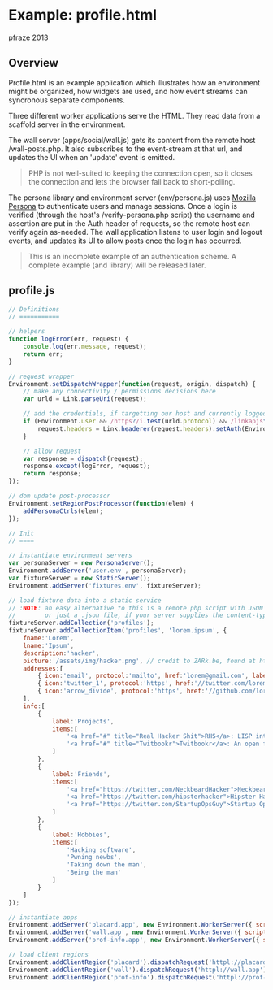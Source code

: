 Example: profile.html
=====================

pfraze 2013


## Overview

Profile.html is an example application which illustrates how an environment might be organized, how widgets are used, and how event streams can syncronous separate components.

Three different worker applications serve the HTML. They read data from a scaffold server in the environment.

The wall server (apps/social/wall.js) gets its content from the remote host /wall-posts.php. It also subscribes to the event-stream at that url, and updates the UI when an 'update' event is emitted.

 > PHP is not well-suited to keeping the connection open, so it closes the connection and lets the browser fall back to short-polling.

The persona library and environment server (env/persona.js) uses <a target="_top" href="http://www.mozilla.org/en-US/persona/">Mozilla Persona</a> to authenticate users and manage sessions. Once a login is verified (through the host's /verify-persona.php script) the username and assertion are put in the Auth header of requests, so the remote host can verify again as-needed. The wall application listens to user login and logout events, and updates its UI to allow posts once the login has occurred.

 > This is an incomplete example of an authentication scheme. A complete example (and library) will be released later.

## profile.js

```javascript
// Definitions
// ===========

// helpers
function logError(err, request) {
	console.log(err.message, request);
	return err;
}

// request wrapper
Environment.setDispatchWrapper(function(request, origin, dispatch) {
	// make any connectivity / permissions decisions here
	var urld = Link.parseUri(request);

	// add the credentials, if targetting our host and currently logged in
	if (Environment.user && /https?/i.test(urld.protocol) && /linkapjs\.com$/i.test(urld.host)) {
		request.headers = Link.headerer(request.headers).setAuth(Environment.user);
	}

	// allow request
	var response = dispatch(request);
	response.except(logError, request);
	return response;
});

// dom update post-processor
Environment.setRegionPostProcessor(function(elem) {
	addPersonaCtrls(elem);
});

// Init
// ====

// instantiate environment servers
var personaServer = new PersonaServer();
Environment.addServer('user.env', personaServer);
var fixtureServer = new StaticServer();
Environment.addServer('fixtures.env', fixtureServer);

// load fixture data into a static service
// :NOTE: an easy alternative to this is a remote php script with JSON and a `header('Content-Type: application/json');`
//        or just a .json file, if your server supplies the content-type correctly
fixtureServer.addCollection('profiles');
fixtureServer.addCollectionItem('profiles', 'lorem.ipsum', {
	fname:'Lorem',
	lname:'Ipsum',
	description:'hacker',
	picture:'/assets/img/hacker.png', // credit to ZARk.be, found at http://www.flickr.com/photos/27515562@N02/3112309337/
	addresses:[
		{ icon:'email', protocol:'mailto', href:'lorem@gmail.com', label:'Personal Email' },
		{ icon:'twitter_1', protocol:'https', href:'//twitter.com/lorem', label:'Personal Twitter' },
		{ icon:'arrow_divide', protocol:'https', href:'//github.com/lorem', label:'Personal Github' }
	],
	info:[
		{
			label:'Projects',
			items:[
				'<a href="#" title="Real Hacker Shit">RHS</a>: LISP interpretter written in Python running on the JVM.',
				'<a href="#" title="Twitbookr">Twitbookr</a>: An open friendship marketplace (bid on your bud!)'
			]
		},
		{
			label:'Friends',
			items:[
				'<a href="https://twitter.com/NeckbeardHacker">Neckbeard Hacker</a>',
				'<a href="https://twitter.com/hipsterhacker">Hipster Hacker</a>',
				'<a href="https://twitter.com/StartupOpsGuy">Startup Ops Guy</a>'
			]
		},
		{
			label:'Hobbies',
			items:[
				'Hacking software',
				'Pwning newbs',
				'Taking down the man',
				'Being the man'
			]
		}
	]
});

// instantiate apps
Environment.addServer('placard.app', new Environment.WorkerServer({ scriptUrl:'/apps/social/placard.js', dataSource:'httpl://fixtures.env/profiles/lorem.ipsum' }));
Environment.addServer('wall.app', new Environment.WorkerServer({ scriptUrl:'/apps/social/wall.js', dataSource:'http://'+window.location.host+'/wall-posts.php', userSource:'httpl://user.env' }));
Environment.addServer('prof-info.app', new Environment.WorkerServer({ scriptUrl:'/apps/social/prof-info.js', dataSource:'httpl://fixtures.env/profiles/lorem.ipsum' }));

// load client regions
Environment.addClientRegion('placard').dispatchRequest('httpl://placard.app');
Environment.addClientRegion('wall').dispatchRequest('httpl://wall.app');
Environment.addClientRegion('prof-info').dispatchRequest('httpl://prof-info.app');
```